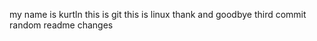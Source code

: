 my name is kurtln 
this is git 
this is linux 
thank and goodbye 
third commit
random readme changes
